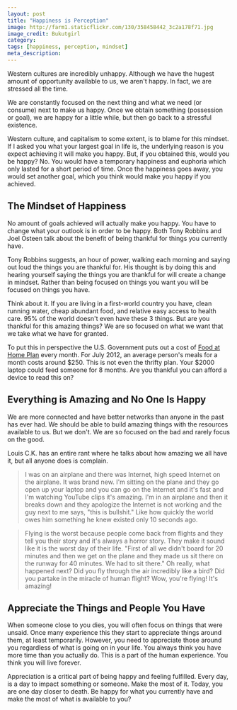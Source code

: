 ```yaml
---
layout: post
title: "Happiness is Perception"
image: http://farm1.staticflickr.com/130/358458442_3c2a178f71.jpg
image_credit: Bukutgirl
category: 
tags: [happiness, perception, mindset]
meta_description: 
---
```


Western cultures are incredibly unhappy. Although we have the hugest amount of opportunity available to us, we aren't happy. In fact, we are stressed all the time.

We are constantly focused on the next thing and what we need (or consume) next to make us happy. Once we obtain something (possession or goal), we are happy for a little while, but then go back to a stressful existence.

Western culture, and capitalism to some extent, is to blame for this mindset. If I asked you what your largest goal in life is, the underlying reason is you expect achieving it will make you happy. But, if you obtained this, would you be happy? No. You would have a temporary happiness and euphoria which only lasted for a short period of time. Once the happiness goes away, you would set another goal, which you think would make you happy if you achieved.

The Mindset of Happiness
----------------------------------

No amount of goals achieved will actually make you happy. You have to change what your outlook is in order to be happy. Both Tony Robbins and Joel Osteen talk about the benefit of being thankful for things you currently have.

Tony Robbins suggests, an hour of power, walking each morning and saying out loud the things you are thankful for. His thought is by doing this and hearing yourself saying the things you are thankful for will create a change in mindset. Rather than being focused on things you want you will be focused on things you have.

Think about it. If you are living in a first-world country you have, clean running water, cheap abundant food, and relative easy access to health care. 95% of the world doesn't even have these 3 things. But are you thankful for this amazing things? We are so focused on what we want that we take what we have for granted.

To put this in perspective the U.S. Government puts out a cost of [Food at Home Plan](http://www.cnpp.usda.gov/Publications/FoodPlans/2012/CostofFoodJul2012.pdf) every month. For July 2012, an average person's meals for a month costs around $250. This is not even the thrifty plan. Your $2000 laptop could feed someone for 8 months. Are you thankful you can afford a device to read this on?

Everything is Amazing and No One Is Happy
-------------------------------------------------------
We are more connected and have better networks than anyone in the past has ever had. We should be able to build amazing things with the resources available to us. But we don't. We are so focused on the bad and rarely focus on the good.

Louis C.K. has an entire rant where he talks about how amazing we all have it, but all anyone does is complain.

> I was on an airplane and there was Internet, high speed Internet on the airplane. It was brand new. I'm sitting on the plane and they go open up your laptop and you can go on the Internet and it's fast and I'm watching YouTube clips it's amazing. I'm in an airplane and then it breaks down and they apologize the Internet is not working and the guy next to me says, "this is bullshit." Like how quickly the world owes him something he knew existed only 10 seconds ago.

> Flying is the worst because people come back from flights and they tell you their story and it's always a horror story. They make it sound like it is the worst day of their life. "First of all we didn't board for 20 minutes and then we get on the plane and they made us sit there on the runway for 40 minutes. We had to sit there." Oh really, what happened next? Did you fly through the air incredibly like a bird? Did you partake in the miracle of human flight? Wow, you're flying! It's amazing!

Appreciate the Things and People You Have
-----------------------------------------

When someone close to you dies, you will often focus on things that were unsaid. Once many experience this they start to appreciate things around them, at least temporarily. However, you need to appreciate those around you regardless of what is going on in your life. You always think you have more time than you actually do. This is a part of the human experience. You think you will live forever.

Appreciation is a critical part of being happy and feeling fulfilled. Every day, is a day to impact something or someone. Make the most of it. Today, you are one day closer to death. Be happy for what you currently have and make the most of what is available to you?

